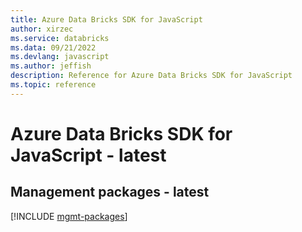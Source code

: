 ```yaml
---
title: Azure Data Bricks SDK for JavaScript
author: xirzec
ms.service: databricks
ms.data: 09/21/2022
ms.devlang: javascript
ms.author: jeffish
description: Reference for Azure Data Bricks SDK for JavaScript
ms.topic: reference
---
```

# Azure Data Bricks SDK for JavaScript - latest

## Management packages - latest
[!INCLUDE [mgmt-packages](data-bricks-mgmt-index.md)]